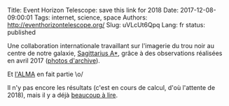 Title: Event Horizon Telescope: save this link for 2018
Date: 2017-12-08-09:00:01
Tags: internet, science, space
Authors: http://eventhorizontelescope.org/
Slug: uVLcUt6Qpq
Lang: fr
status: published

Une collaboration internationale travaillant sur l'imagerie du trou noir au centre de notre galaxie, [Sagittarius A*](https://fr.wikipedia.org/wiki/Sagittaire_A*), grâce à des observations réalisées en avril 2017 ([photos d'archive](http://eventhorizontelescope.org/galleries/2017-observations)).

Et [l'ALMA](https://blog.matael.org/compte-rendu-dune-conference-sur-lalma-avec-des-vrais-chercheurs-dedans.html) en fait partie \o/

Il n'y pas encore les résultats (c'est en cours de calcul, d'où l'attente de 2018), mais il y a déjà [beaucoup à lire](http://eventhorizontelescope.org/science).
